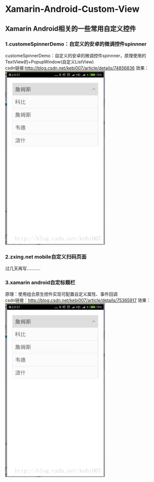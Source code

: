 ﻿# Xamarin-Android-Custom-View
## Xamarin Android相关的一些常用自定义控件
### 1.customeSpinnerDemo：自定义的安卓的微调控件spinnner
customeSpinnerDemo：自定义的安卓的微调控件spinnner，原理使用的TextView的+PopupWindow(自定义ListView)
<br/>csdn链接:http://blog.csdn.net/kebi007/article/details/74856836
效果：<br/>![image](https://github.com/MaChuZhang/Xamarin-Android-Custom-View/blob/master/customSpinnerDemo/screen/20170714220228485.png)
### 2.zxing.net mobile自定义扫码页面
过几天再写...........
### 3.xamarin android自定标题栏
原理：使用组合原生控件实现可配置自定义属性、事件回调
<br/>csdn链接：http://blog.csdn.net/kebi007/article/details/75365917
效果：<br/>![image](https://github.com/MaChuZhang/Xamarin-Android-Custom-View/blob/master/customSpinnerDemo/screen/20170714220228485.png)
